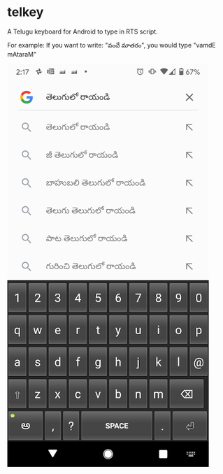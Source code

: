 # telkey
A Telugu keyboard for Android to type in RTS script.

For example:
If you want to write: "వందే మాతరం", you would type "vamdE mAtaraM"

![Telkey Screenshot](https://raw.githubusercontent.com/rachabathuni/telkey/master/images/telkey.png)

